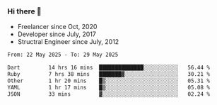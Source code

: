 ### Hi there 👋

- Freelancer since Oct, 2020
- Developer since July, 2017
- Structral Engineer since July, 2012

<!--START_SECTION:waka-->

```txt
From: 22 May 2025 - To: 29 May 2025

Dart         14 hrs 16 mins  ██████████████░░░░░░░░░░░   56.44 %
Ruby         7 hrs 38 mins   ███████▓░░░░░░░░░░░░░░░░░   30.21 %
Other        1 hr 20 mins    █▒░░░░░░░░░░░░░░░░░░░░░░░   05.31 %
YAML         1 hr 17 mins    █▒░░░░░░░░░░░░░░░░░░░░░░░   05.08 %
JSON         33 mins         ▓░░░░░░░░░░░░░░░░░░░░░░░░   02.24 %
```

<!--END_SECTION:waka-->
